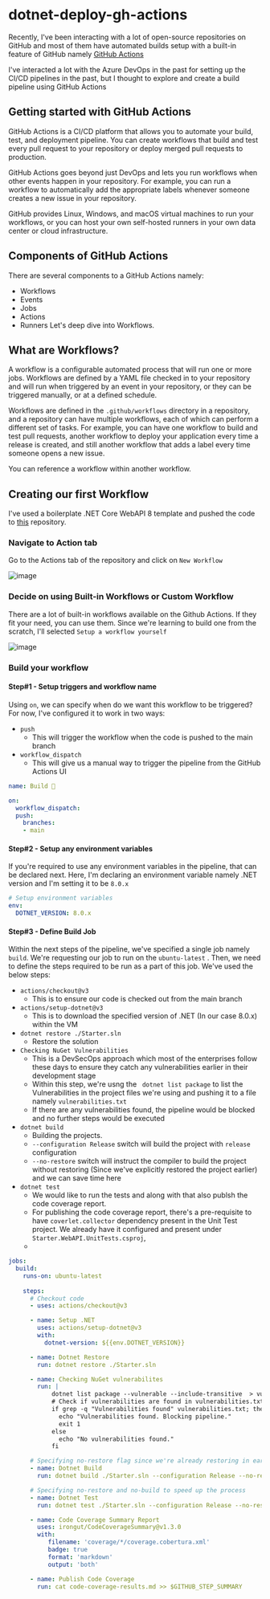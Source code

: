 # dotnet-deploy-gh-actions
Recently, I've been interacting with a lot of open-source repositories on GitHub and most of them have automated builds setup with a built-in feature of GitHub namely [GitHub Actions](https://docs.github.com/en/actions)

I've interacted a lot with the Azure DevOps in the past for setting up the CI/CD pipelines in the past, but I thought to explore and create a build pipeline using GitHub Actions

## Getting started with GitHub Actions
GitHub Actions is a CI/CD platform that allows you to automate your build, test, and deployment pipeline. You can create workflows that build and test every pull request to your repository or deploy merged pull requests to production.

GitHub Actions goes beyond just DevOps and lets you run workflows when other events happen in your repository. For example, you can run a workflow to automatically add the appropriate labels whenever someone creates a new issue in your repository.

GitHub provides Linux, Windows, and macOS virtual machines to run your workflows, or you can host your own self-hosted runners in your own data center or cloud infrastructure.

## Components of GitHub Actions
There are several components to a GitHub Actions namely:
   - Workflows
   - Events
   - Jobs
   - Actions
   - Runners
Let's deep dive into Workflows.

## What are Workflows?
A workflow is a configurable automated process that will run one or more jobs. Workflows are defined by a YAML file checked in to your repository and will run when triggered by an event in your repository, or they can be triggered manually, or at a defined schedule.

Workflows are defined in the `.github/workflows` directory in a repository, and a repository can have multiple workflows, each of which can perform a different set of tasks. For example, you can have one workflow to build and test pull requests, another workflow to deploy your application every time a release is created, and still another workflow that adds a label every time someone opens a new issue.

You can reference a workflow within another workflow.

## Creating our first Workflow
I've used a boilerplate .NET Core WebAPI 8 template and pushed the code to [this](https://github.com/niravmsoni/dotnet-deploy-gh-actions/tree/main) repository.

### Navigate to Action tab
Go to the Actions tab of the repository and click on `New Workflow`

![image](https://github.com/user-attachments/assets/41dc3a91-0bae-4f7b-af13-cdb1e776d426)

### Decide on using Built-in Workflows or Custom Workflow
There are a lot of built-in workflows available on the Github Actions. If they fit your need, you can use them. Since we're learning to build one from the scratch, I'll selected `Setup a workflow yourself`

![image](https://github.com/user-attachments/assets/7d4b37eb-c08c-4812-8c44-ff0b8cf83143)

### Build your workflow
#### Step#1 - Setup triggers and workflow name
Using `on`, we can specify when do we want this workflow to be triggered? For now, I've configured it to work in two ways:
   - `push`
      - This will trigger the workflow when the code is pushed to the main branch
   - `workflow_dispatch`
      - This will give us a manual way to trigger the pipeline from the GitHub Actions UI  
   
```yaml
name: Build 🚀

on:
  workflow_dispatch:
  push:
    branches:
    - main
```
#### Step#2 - Setup any environment variables
If you're required to use any environment variables in the pipeline, that can be declared next. Here, I'm declaring an environment variable namely .NET version and I'm setting it to be `8.0.x`

```yaml
# Setup environment variables
env:
  DOTNET_VERSION: 8.0.x
```
#### Step#3 - Define Build Job
Within the next steps of the pipeline, we've specified a single job namely `build`. We're requesting our job to run on the `ubuntu-latest` .
Then, we need to define the steps required to be run as a part of this job.
We've used the below steps:
   - `actions/checkout@v3`
      - This is to ensure our code is checked out from the main branch 
   - `actions/setup-dotnet@v3`
      - This is to download the specified version of .NET (In our case 8.0.x) within the VM
   - `dotnet restore ./Starter.sln`
      - Restore the solution
   -  `Checking NuGet Vulnerabilities`
      - This is a DevSecOps approach which most of the enterprises follow these days to ensure they catch any vulnerabilities earlier in their development stage
      - Within this step, we're usng the ` dotnet list package` to list the Vulnerabilities in the project files we're using and pushing it to a file namely `vulnerabilities.txt`
      - If there are any vulnerabilities found, the pipeline would be blocked and no further steps would be executed
   - `dotnet build`
      - Building the projects.
      - `--configuration Release` switch will build the project with `release` configuration
      - `--no-restore` switch will instruct the compiler to build the project without restoring (Since we've explicitly restored the project earlier) and we can save time here
   - `dotnet test`
      - We would like to run the tests and along with that also publsh the code coverage report.
      - For publishing the code coverage report, there's a pre-requisite to have `coverlet.collector` dependency present in the Unit Test project. We already have it configured and present under `Starter.WebAPI.UnitTests.csproj`,
      - 

```yaml
jobs:
  build:
    runs-on: ubuntu-latest
    
    steps:
      # Checkout code
      - uses: actions/checkout@v3

      - name: Setup .NET
        uses: actions/setup-dotnet@v3
        with:
          dotnet-version: ${{env.DOTNET_VERSION}}

      - name: Dotnet Restore
        run: dotnet restore ./Starter.sln

      - name: Checking NuGet vulnerabilites
        run: |
            dotnet list package --vulnerable --include-transitive  > vulnerabilities.txt
            # Check if vulnerabilities are found in vulnerabilities.txt
            if grep -q "Vulnerabilities found" vulnerabilities.txt; then
              echo "Vulnerabilities found. Blocking pipeline."
              exit 1
            else
              echo "No vulnerabilities found."
            fi

      # Specifying no-restore flag since we're already restoring in earlier.
      - name: Dotnet Build
        run: dotnet build ./Starter.sln --configuration Release --no-restore

      # Specifying no-restore and no-build to speed up the process
      - name: Dotnet Test
        run: dotnet test ./Starter.sln --configuration Release --no-restore --no-build --collect:"XPlat Code Coverage" --logger trx --results-directory coverage

      - name: Code Coverage Summary Report
        uses: irongut/CodeCoverageSummary@v1.3.0
        with:
           filename: 'coverage/*/coverage.cobertura.xml'
           badge: true
           format: 'markdown'
           output: 'both'

      - name: Publish Code Coverage
        run: cat code-coverage-results.md >> $GITHUB_STEP_SUMMARY
    
```
